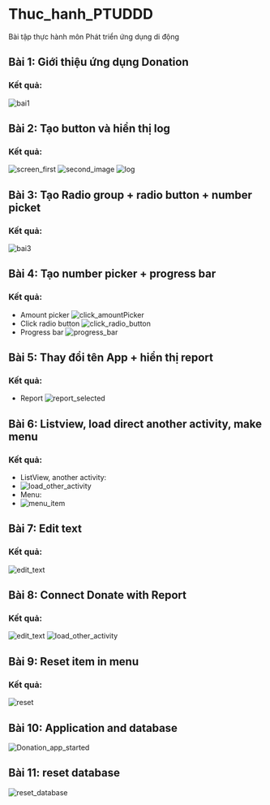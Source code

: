 # Thuc_hanh_PTUDDD
Bài tập thực hành môn Phát triển ứng dụng di động 

## Bài 1: Giới thiệu ứng dụng Donation
### Kết quả:
![bai1](https://user-images.githubusercontent.com/58367194/146664851-e517d629-29e7-41d9-93cf-367e910bbb8f.png)

## Bài 2: Tạo button và hiển thị log
### Kết quả:
![screen_first](https://user-images.githubusercontent.com/58367194/146752977-25d8613f-85cb-4b8d-a198-5548fbcd6f4e.png)
![second_image](https://user-images.githubusercontent.com/58367194/146752980-8a951652-82df-4bcb-858e-23c39752f80b.png)
![log](https://user-images.githubusercontent.com/58367194/146752966-3ea37c0b-390a-4f5a-be92-181d36f87563.png)

## Bài 3: Tạo Radio group + radio button + number picket
### Kết quả:
![bai3](https://user-images.githubusercontent.com/58367194/146868801-4860a457-be9d-425f-a441-5a3ed9d78a38.png)

## Bài 4: Tạo number picker + progress bar 
### Kết quả:
- Amount picker
  ![click_amountPicker](https://user-images.githubusercontent.com/58367194/146893439-eafacdb6-21af-4352-b540-b701d43220ee.png)
- Click radio button
  ![click_radio_button](https://user-images.githubusercontent.com/58367194/146893451-34dc3d62-67aa-483c-b0f6-59b798387540.png)
- Progress bar
  ![progress_bar](https://user-images.githubusercontent.com/58367194/146893456-08091e7f-f542-4c2b-b014-d9bfc12258d0.png)

## Bài 5: Thay đổi tên App + hiển thị report
### Kết quả:
- Report
![report_selected](https://user-images.githubusercontent.com/58367194/146905139-d5211451-190c-455e-98be-241ec4aa3ca2.png)

## Bài 6: Listview, load direct another activity, make menu 
### Kết quả:
- ListView, another activity:
- ![load_other_activity](https://user-images.githubusercontent.com/58367194/146921949-ac367501-42c4-43b5-8e6b-0213b05bfdc2.png)
- Menu:
- ![menu_item](https://user-images.githubusercontent.com/58367194/146921955-47d19c4a-f2cc-4c8c-84ef-87133a2f6dfe.png)

## Bài 7: Edit text
### Kết quả:
![edit_text](https://user-images.githubusercontent.com/58367194/147016374-49656611-4d90-40aa-b1a4-5aa89067e071.png)

## Bài 8: Connect Donate with Report
### Kết quả:
![edit_text](https://user-images.githubusercontent.com/58367194/147016374-49656611-4d90-40aa-b1a4-5aa89067e071.png)
![load_other_activity](https://user-images.githubusercontent.com/58367194/146921949-ac367501-42c4-43b5-8e6b-0213b05bfdc2.png)

## Bài 9: Reset item in menu
### Kết quả:
![reset](https://user-images.githubusercontent.com/58367194/147186078-93744600-3333-49e8-bd6d-b2440fca9f42.png)

## Bài 10: Application and database 
![Donation_app_started](https://user-images.githubusercontent.com/58367194/147263943-63d4e791-426f-4ba9-b483-e4e549970f0b.png)

## Bài 11: reset database
![reset_database](https://user-images.githubusercontent.com/58367194/147266042-3de7947c-c224-41ca-83b2-765299c88795.png)
